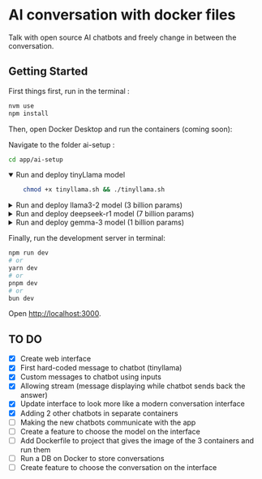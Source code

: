 # AI conversation with docker files
Talk with open source AI chatbots and freely change in between the conversation.

## Getting Started
First things first, run in the terminal :
```bash
nvm use
npm install
```

Then, open Docker Desktop and run the containers (coming soon):

Navigate to the folder ai-setup :
```bash
cd app/ai-setup
```
<details open>
<summary>Run and deploy tinyLlama model</summary>

```bash
    chmod +x tinyllama.sh && ./tinyllama.sh
```
</details>
<details>
<summary>Run and deploy llama3-2 model (3 billion params)</summary>

```bash
    chmod +x llama3-2.sh && ./llama3-2.sh
```
</details>
<details>
<summary>Run and deploy deepseek-r1 model (7 billion params)</summary>

```bash
    chmod +x deepseek-r1.sh && ./deepseek-r1.sh
```
</details>
<details>
<summary>Run and deploy gemma-3 model (1 billion params)</summary>

```bash
    chmod +x gemma-3.sh && ./gemma-3.sh
```
</details>


Finally, run the development server in terminal:

```bash
npm run dev
# or
yarn dev
# or
pnpm dev
# or
bun dev
```

Open [http://localhost:3000](http://localhost:3000).

## TO DO
- [x] Create web interface
- [x] First hard-coded message to chatbot (tinyllama)
- [x] Custom messages to chatbot using inputs
- [x] Allowing stream (message displaying while chatbot sends back the answer)
- [x] Update interface to look more like a modern conversation interface
- [x] Adding 2 other chatbots in separate containers
- [ ] Making the new chatbots communicate with the app
- [ ] Create a feature to choose the model on the interface
- [ ] Add Dockerfile to project that gives the image of the 3 containers and run them
- [ ] Run a DB on Docker to store conversations 
- [ ] Create feature to choose the conversation on the interface
